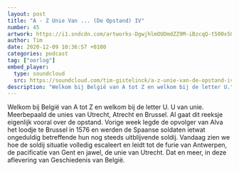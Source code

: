 ```yaml
---
layout: post
title: "A - Z Unie Van ... (De Opstand) IV"
number: 45
artwork: https://i1.sndcdn.com/artworks-DgwjhlmOUOmdZZ9M-iBzcqQ-t500x500.jpg
author: Tim
date: 2020-12-09 10:36:57 +0100
categories: podcast
tag: ["oorlog"]
embed_player:
  type: soundcloud
  src: https://soundcloud.com/tim-gistelinck/a-z-unie-van-de-opstand-iv
description: "Welkom bij België van A tot Z en welkom bij de letter U."
---
```

Welkom bij België van A tot Z en welkom bij de letter U. U van unie. Meerbepaald de unies van Utrecht, Atrecht en Brussel. Al gaat dit reeksje eigenlijk vooral over de opstand. Vorige week legde de opvolger van Alva het loodje te Brussel in 1576 en werden de Spaanse soldaten ietwat ongeduldig betreffende hun nog steeds uitblijvende soldij. Vandaag zien we hoe de soldij situatie volledig escaleert en leidt tot de furie van Antwerpen, de pacificatie van Gent en jawel, de unie van Utrecht. Dat en meer, in deze aflevering van Geschiedenis van België.